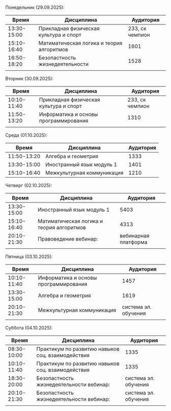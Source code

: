 Понедельник (29.09.2025):
    
| Время       | Дисциплина            | Аудитория |
| ----------- | --------------------- | --------- |
| 13:30-15:00 | Прикладная физическая культура и спорт | 233, ск чемпион   |
| 15:10-16:40 | Матиматическая логика и теория алгоритмов  | 1601      |
| 16:50-18:20 | Безопастность жизнедеятельности        | 1528      |
|             |                       |           |

Вторник (30.09.2025):

| Время       | Дисциплина            | Аудитория |
| ----------- | --------------------- | --------- |
| 10:10-11:40 | Прикладная физическая культура и спорт  | 233, ск чемпион  |
| 11:50-13:20 | Информатика и основы программирования | 1310      |
|             |                       |           |

Среда (01.10.2025):

| Время       | Дисциплина           | Аудитория |
| ----------- | -------------------- | --------- |
| 11:50-13:20 | Алгебра и геометрия  | 1333      |
| 13:30-15:00 | Иностранный язык модуль  1     | 1401      |
| 15:10-16:40 | Межкультурная коммуникация | 1210      |

Четверг (02.10.2025):
    
| Время       | Дисциплина           | Аудитория |
| ----------- | -------------------- | --------- |
| 13:30-15:00 | Иностранный язык модуль  1    | 5403      |
| 15:10-16:40 | Матиматическая логика и теория алгоритмов | 4313      |
| 20:10-21:30 | Правоведение вебинар:        | вебинарная платформа |
|             |                      |           |

Пятница (03.10.2025):

| Время       | Дисциплина           | Аудитория |
| ----------- | -------------------- | --------- |
| 10:10-11:40 | Информатика и основы программирования | 1457      |
| 13:30-15:00 | Алгебра и геометрия  | 1619      |
| 20:10-21:30 | Межкультурная коммуникация | система эл. обучения   |
|             |                      |           |

Суббота (04.10.2025):

| Время       | Дисциплина           | Аудитория |
| ----------- | -------------------- | --------- |
| 08:30-10:00 | Практикум по развитию навыков соц. взаимодействия | 1335      |
| 10:10-11:40 | Практикум по развитию навыков соц. взаимодействия | 1335      |
| 18:30-20:00 | Безопастность жизнедеятельности вебинар:      | система эл. обучения  |
| 20:10-21:30 | Безопастность жизнедеятельности вебинар:      | система эл. обучения   |
|             |                      |           |